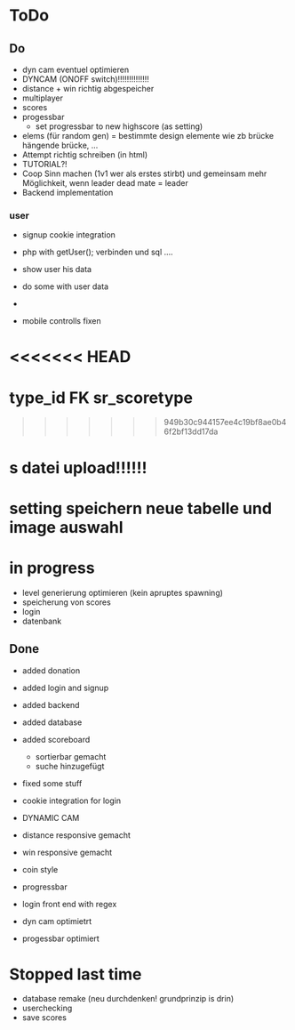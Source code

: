 # ToDo

## Do

- dyn cam eventuel optimieren
- DYNCAM (ONOFF switch)!!!!!!!!!!!!!!
- distance + win richtig abgespeicher
- multiplayer
- scores
- progessbar
    - set progressbar to new highscore (as setting)
- elems (für random gen) = bestimmte design elemente wie zb brücke hängende brücke, ...
- Attempt richtig schreiben (in html)
- TUTORIAL?!
- Coop Sinn machen (1v1 wer als erstes stirbt) und gemeinsam mehr Möglichkeit,
wenn leader dead mate = leader 
- Backend implementation
### user
- signup cookie integration
- php with getUser(); verbinden und sql ....
- show user his data
- do some with user data
- 

- mobile controlls fixen

<<<<<<< HEAD
=======
# type_id FK sr_scoretype
  

>>>>>>> 949b30c944157ee4c19bf8ae0b46f2bf13dd17da
# s datei upload!!!!!!
 
 # setting speichern neue tabelle und image auswahl


# in progress
- level generierung optimieren (kein apruptes spawning)
- speicherung von scores
- login 
- datenbank

## Done
- added donation
- added login and signup
- added backend 
- added database
- added scoreboard
  - sortierbar gemacht
  - suche hinzugefügt
- fixed some stuff 
- cookie integration for login



- DYNAMIC CAM
- distance responsive gemacht
- win responsive gemacht
- coin style
- progressbar
- login front end with regex 
- dyn cam  optimietrt
- progessbar optimiert



# Stopped last time
- database remake (neu durchdenken! grundprinzip is drin)
- userchecking
- save scores